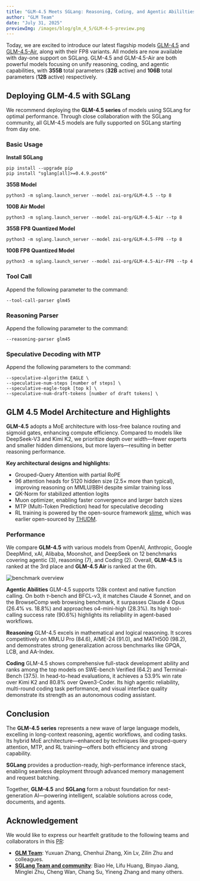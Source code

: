 ```yaml
---
title: "GLM-4.5 Meets SGLang: Reasoning, Coding, and Agentic Abililties"
author: "GLM Team"
date: "July 31, 2025"
previewImg: /images/blog/glm_4_5/GLM-4-5-preview.png
---
```


Today, we are excited to introduce our latest flagship models [GLM-4.5](https://huggingface.co/zai-org/GLM-4.5) and [GLM-4.5-Air](https://huggingface.co/zai-org/GLM-4.5-Air), along with their FP8 variants. All models are now available with day-one support on SGLang.
GLM-4.5 and GLM-4.5-Air are both powerful models focusing on unify reasoning, coding, and agentic capabilities, with **355B** total parameters (**32B** active) and **106B** total parameters (**12B** active) respectively. 


## Deploying GLM-4.5 with SGLang 

We recommend deploying the **GLM-4.5 series** of models using SGLang for optimal performance. Through close collaboration with the SGLang community, all GLM-4.5 models are fully supported on SGLang starting from day one.

### Basic Usage


**Install SGLang**
```
pip install --upgrade pip
pip install "sglang[all]>=0.4.9.post6"
```

**355B Model**
```
python3 -m sglang.launch_server --model zai-org/GLM-4.5 --tp 8
```
**100B Air Model**
```
python3 -m sglang.launch_server --model zai-org/GLM-4.5-Air --tp 8
```
**355B FP8 Quantized Model**
```
python3 -m sglang.launch_server --model zai-org/GLM-4.5-FP8 --tp 8
```
**100B FP8 Quantized Model**
```
python3 -m sglang.launch_server --model zai-org/GLM-4.5-Air-FP8 --tp 4
```

### Tool Call 
Append the following parameter to the command:
```
--tool-call-parser glm45 
```
### Reasoning Parser
Append the following parameter to the command:
```
--reasoning-parser glm45
```

### Speculative Decoding with MTP
Append the following parameters to the command:
```
--speculative-algorithm EAGLE \
--speculative-num-steps [number of steps] \
--speculative-eagle-topk [top k] \
--speculative-num-draft-tokens [number of draft tokens] \
```

## GLM 4.5 Model Architecture and Highlights
**GLM-4.5** adopts a MoE architecture with loss-free balance routing and sigmoid gates, enhancing compute efficiency. Compared to models like DeepSeek-V3 and Kimi K2, we prioritize depth over width—fewer experts and smaller hidden dimensions, but more layers—resulting in better reasoning performance.

**Key architectural designs and highlights:**
* Grouped-Query Attention with partial RoPE
* 96 attention heads for 5120 hidden size (2.5× more than typical), improving reasoning on MMLU/BBH despite similar training loss
* QK-Norm for stabilized attention logits
* Muon optimizer, enabling faster convergence and larger batch sizes
* MTP (Multi-Token Prediction) head for speculative decoding
* RL training is powered by the open-source framework [slime](https://github.com/THUDM/slime), which was earlier open-sourced by [THUDM](https://github.com/thudm).


### Performance
We compare **GLM-4.5** with various models from OpenAI, Anthropic, Google DeepMind, xAI, Alibaba, Moonshot, and DeepSeek on 12 benchmarks covering agentic (3), reasoning (7), and Coding (2). Overall, **GLM-4.5** is ranked at the 3rd place and **GLM-4.5 Air** is ranked at the 6th.

![benchmark overview](/images/blog/glm_4_5/benchmark-overview.png)


**Agentic Abilities**
GLM-4.5 supports 128k context and native function calling. On both $\tau$-bench and BFCL-v3, it matches Claude 4 Sonnet, and on the BrowseComp web browsing benchmark, it surpasses Claude 4 Opus (26.4% vs. 18.8%) and approaches o4-mini-high (28.3%). Its high tool-calling success rate (90.6%) highlights its reliability in agent-based workflows.

**Reasoning**
GLM-4.5 excels in mathematical and logical reasoning. It scores competitively on MMLU Pro (84.6), AIME-24 (91.0), and MATH500 (98.2), and demonstrates strong generalization across benchmarks like GPQA, LCB, and AA-Index.

**Coding**
GLM-4.5 shows comprehensive full-stack development ability and ranks among the top models on SWE-bench Verified (64.2) and Terminal-Bench (37.5). In head-to-head evaluations, it achieves a 53.9% win rate over Kimi K2 and 80.8% over Qwen3-Coder. Its high agentic reliability, multi-round coding task performance, and visual interface quality demonstrate its strength as an autonomous coding assistant.

## Conclusion
The **GLM-4.5 series** represents a new wave of large language models, excelling in long-context reasoning, agentic workflows, and coding tasks. Its hybrid MoE architecture—enhanced by techniques like grouped-query attention, MTP, and RL training—offers both efficiency and strong capability.

**SGLang** provides a production-ready, high-performance inference stack, enabling seamless deployment through advanced memory management and request batching.

Together, **GLM-4.5** and **SGLang** form a robust foundation for next-generation AI—powering intelligent, scalable solutions across code, documents, and agents.

## Acknowledgement
We would like to express our heartfelt gratitude to the following teams and collaborators in this [PR](https://github.com/sgl-project/sglang/pull/8224):

- **[GLM Team](https://github.com/THUDM/GLM)**: Yuxuan Zhang, Chenhui Zhang, Xin Lv, Zilin Zhu and colleagues.
- **[SGLang Team and community](https://docs.sglang.ai/index.html)**: Biao He, Lifu Huang, Binyao Jiang, Minglei Zhu, Cheng Wan, Chang Su, Yineng Zhang and many others.
